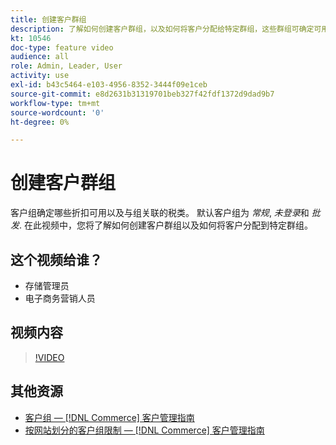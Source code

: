 ```yaml
---
title: 创建客户群组
description: 了解如何创建客户群组，以及如何将客户分配给特定群组，这些群组可确定可用的折扣以及关联的税种。
kt: 10546
doc-type: feature video
audience: all
role: Admin, Leader, User
activity: use
exl-id: b43c5464-e103-4956-8352-3444f09e1ceb
source-git-commit: e8d2631b31319701beb327f42fdf1372d9dad9b7
workflow-type: tm+mt
source-wordcount: '0'
ht-degree: 0%

---
```


# 创建客户群组

客户组确定哪些折扣可用以及与组关联的税类。 默认客户组为 _常规_, _未登录_&#x200B;和 _批发_. 在此视频中，您将了解如何创建客户群组以及如何将客户分配到特定群组。

## 这个视频给谁？

- 存储管理员
- 电子商务营销人员

## 视频内容

>[!VIDEO](https://video.tv.adobe.com/v/343660?quality=12&learn=on)

## 其他资源

- [客户组 —  [!DNL Commerce] 客户管理指南](https://experienceleague.adobe.com/docs/commerce-admin/customers/customers-menu/customer-groups.html)
- [按网站划分的客户组限制 —  [!DNL Commerce] 客户管理指南](https://developer.adobe.com/commerce/php/development/components/indexing/optimization/#customer-group-limitations-by-websites)

